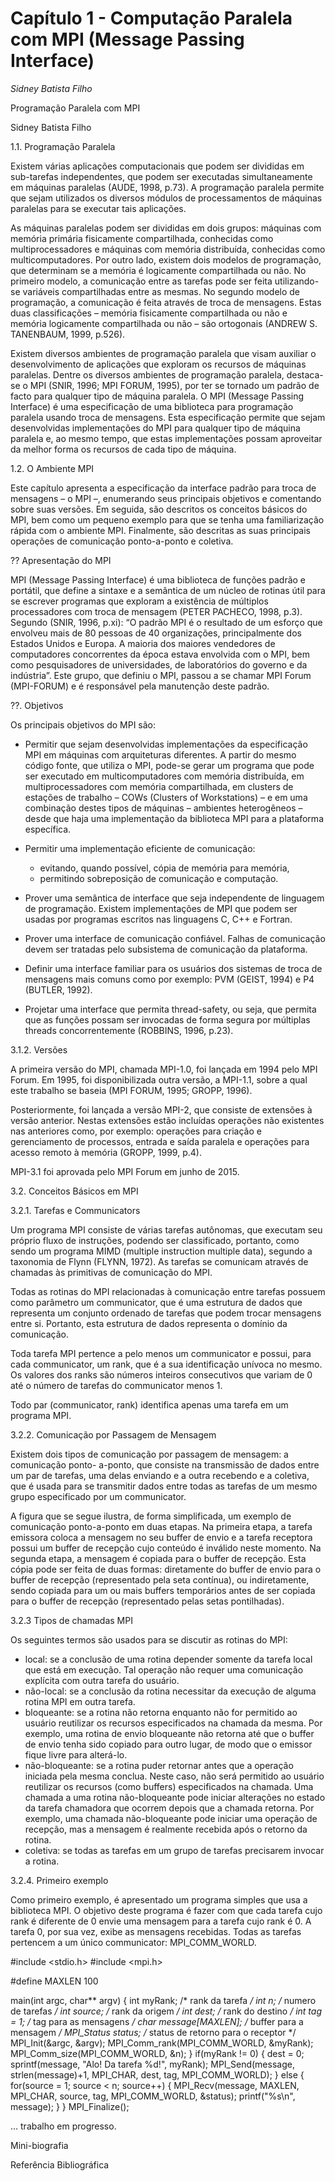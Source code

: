 # Capítulo 1 - Computação Paralela com MPI (Message Passing Interface)

_Sidney Batista Filho_


Programação Paralela com MPI

Sidney Batista Filho



1.1. Programação Paralela

Existem várias aplicações computacionais que podem ser divididas em sub-tarefas independentes, que podem ser executadas simultaneamente em máquinas paralelas (AUDE, 1998, p.73). A programação paralela permite que sejam utilizados os diversos módulos de processamentos de máquinas paralelas para se executar tais aplicações.

As máquinas paralelas podem ser divididas em dois grupos: máquinas com memória primária fisicamente compartilhada, conhecidas como multiprocessadores e máquinas com memória distribuída, conhecidas como multicomputadores. Por outro lado, existem dois modelos de programação, que determinam se a memória é logicamente compartilhada ou não. No primeiro modelo, a comunicação entre as tarefas pode ser feita utilizando-se variáveis compartilhadas entre as mesmas. No segundo modelo de programação, a comunicação é feita através de troca de mensagens. Estas duas classificações – memória fisicamente compartilhada ou não e memória logicamente compartilhada ou não – são ortogonais (ANDREW S. TANENBAUM, 1999, p.526).

Existem diversos ambientes de programação paralela que visam auxiliar o
desenvolvimento de aplicações que exploram os recursos de máquinas paralelas.
Dentre os diversos ambientes de programação paralela, destaca-se o MPI (SNIR, 1996;
MPI FORUM, 1995), por ter se tornado um padrão de facto para qualquer tipo de
máquina paralela. O MPI (Message Passing Interface) é uma especificação de uma
biblioteca para programação paralela usando troca de mensagens. Esta especificação
permite que sejam desenvolvidas implementações do MPI para qualquer tipo de
máquina paralela e, ao mesmo tempo, que estas implementações possam aproveitar da
melhor forma os recursos de cada tipo de máquina.


1.2. O Ambiente MPI

Este capítulo apresenta a especificação da interface padrão para troca de mensagens – o MPI –, enumerando seus principais objetivos e comentando sobre suas versões. Em seguida, são descritos os conceitos básicos do MPI, bem como um pequeno exemplo para que se tenha uma familiarização rápida com o ambiente MPI. Finalmente, são
descritas as suas principais operações de comunicação ponto-a-ponto e coletiva.


?? Apresentação do MPI

MPI (Message Passing Interface) é uma biblioteca de funções padrão e portátil, que
define a sintaxe e a semântica de um núcleo de rotinas útil para se escrever programas
que exploram a existência de múltiplos processadores com troca de mensagem (PETER
PACHECO, 1998, p.3).
Segundo (SNIR, 1996, p.xi): “O padrão MPI é o resultado de um esforço que envolveu
mais de 80 pessoas de 40 organizações, principalmente dos Estados Unidos e Europa. A
maioria dos maiores vendedores de computadores concorrentes da época estava
envolvida com o MPI, bem como pesquisadores de universidades, de laboratórios do
governo e da indústria”.
Este grupo, que definiu o MPI, passou a se chamar MPI Forum (MPI-FORUM) e é
responsável pela manutenção deste padrão.


??. Objetivos

Os principais objetivos do MPI são:
 - Permitir que sejam desenvolvidas implementações da especificação MPI em
máquinas com arquiteturas diferentes. A partir do mesmo código fonte, que utiliza o
MPI, pode-se gerar um programa que pode ser executado em multicomputadores
com memória distribuída, em multiprocessadores com memória compartilhada, em
clusters de estações de trabalho – COWs (Clusters of Workstations) – e em uma combinação destes tipos de máquinas – ambientes heterogêneos – desde que haja
uma implementação da biblioteca MPI para a plataforma específica.

 - Permitir uma implementação eficiente de comunicação:
    - evitando, quando possível, cópia de memória para memória,
    - permitindo sobreposição de comunicação e computação.

 - Prover uma semântica de interface que seja independente de linguagem de
programação. Existem implementações de MPI que podem ser usadas por
programas escritos nas linguagens C, C++ e Fortran.

 - Prover uma interface de comunicação confiável. Falhas de comunicação devem ser
tratadas pelo subsistema de comunicação da plataforma.

 - Definir uma interface familiar para os usuários dos sistemas de troca de mensagens
mais comuns como por exemplo: PVM (GEIST, 1994) e P4 (BUTLER, 1992).

 - Projetar uma interface que permita thread-safety, ou seja, que permita que as
funções possam ser invocadas de forma segura por múltiplas threads
concorrentemente (ROBBINS, 1996, p.23).


3.1.2. Versões

A primeira versão do MPI, chamada MPI-1.0, foi lançada em 1994 pelo MPI Forum.
Em 1995, foi disponibilizada outra versão, a MPI-1.1, sobre a qual este trabalho se
baseia (MPI FORUM, 1995; GROPP, 1996).

Posteriormente, foi lançada a versão MPI-2, que consiste de extensões à versão anterior.
Nestas extensões estão incluídas operações não existentes nas anteriores como, por
exemplo: operações para criação e gerenciamento de processos, entrada e saída paralela
e operações para acesso remoto à memória (GROPP, 1999, p.4).

MPI-3.1 foi aprovada pelo MPI Forum em junho de 2015.



3.2. Conceitos Básicos em MPI

3.2.1. Tarefas e Communicators

Um programa MPI consiste de várias tarefas autônomas, que executam seu próprio
fluxo de instruções, podendo ser classificado, portanto, como sendo um programa
MIMD (multiple instruction multiple data), segundo a taxonomia de Flynn (FLYNN,
1972). As tarefas se comunicam através de chamadas às primitivas de comunicação do
MPI.

Todas as rotinas do MPI relacionadas à comunicação entre tarefas possuem como
parâmetro um communicator, que é uma estrutura de dados que representa um conjunto
ordenado de tarefas que podem trocar mensagens entre si. Portanto, esta estrutura de
dados representa o domínio da comunicação.

Toda tarefa MPI pertence a pelo menos um communicator e possui, para cada
communicator, um rank, que é a sua identificação unívoca no mesmo. Os valores dos
ranks são números inteiros consecutivos que variam de 0 até o número de tarefas do
communicator menos 1.

Todo par (communicator, rank) identifica apenas uma tarefa em um programa MPI.



3.2.2. Comunicação por Passagem de Mensagem

Existem dois tipos de comunicação por passagem de mensagem: a comunicação ponto-
a-ponto, que consiste na transmissão de dados entre um par de tarefas, uma delas
enviando e a outra recebendo e a coletiva, que é usada para se transmitir dados entre
todas as tarefas de um mesmo grupo especificado por um communicator.

A figura que se segue ilustra, de forma simplificada, um exemplo de comunicação
ponto-a-ponto em duas etapas. Na primeira etapa, a tarefa emissora coloca a mensagem
no seu buffer de envio e a tarefa receptora possui um buffer de recepção cujo conteúdo é
inválido neste momento. Na segunda etapa, a mensagem é copiada para o buffer de
recepção. Esta cópia pode ser feita de duas formas: diretamente do buffer de envio para
o buffer de recepção (representado pela seta contínua), ou indiretamente, sendo copiada
para um ou mais buffers temporários antes de ser copiada para o buffer de recepção
(representado pelas setas pontilhadas).



3.2.3 Tipos de chamadas MPI

Os seguintes termos são usados para se discutir as rotinas do MPI:
 - local: se a conclusão de uma rotina depender somente da tarefa local que está em
execução. Tal operação não requer uma comunicação explícita com outra tarefa do
usuário.
 - não-local: se a conclusão da rotina necessitar da execução de alguma rotina MPI em
outra tarefa.
 - bloqueante: se a rotina não retorna enquanto não for permitido ao usuário reutilizar
os recursos especificados na chamada da mesma. Por exemplo, uma rotina de envio
bloqueante não retorna até que o buffer de envio tenha sido copiado para outro
lugar, de modo que o emissor fique livre para alterá-lo.
 - não-bloqueante: se a rotina puder retornar antes que a operação iniciada pela mesma
conclua. Neste caso, não será permitido ao usuário reutilizar os recursos (como
buffers) especificados na chamada. Uma chamada a uma rotina não-bloqueante pode
iniciar alterações no estado da tarefa chamadora que ocorrem depois que a chamada
retorna. Por exemplo, uma chamada não-bloqueante pode iniciar uma operação de
recepção, mas a mensagem é realmente recebida após o retorno da rotina.
 - coletiva: se todas as tarefas em um grupo de tarefas precisarem invocar a rotina.


3.2.4. Primeiro exemplo

Como primeiro exemplo, é apresentado um programa simples que usa a biblioteca MPI.
O objetivo deste programa é fazer com que cada tarefa cujo rank é diferente de 0 envie
uma mensagem para a tarefa cujo rank é 0. A tarefa 0, por sua vez, exibe as mensagens
recebidas. Todas as tarefas pertencem a um único communicator: MPI_COMM_WORLD.


#include <stdio.h>
#include <mpi.h>

#define MAXLEN 100

main(int argc, char** argv) {
	int myRank;
	/* rank da tarefa */
	int n;
	/* numero de tarefas */
	int source;
	/* rank da origem */
	int dest;
	/* rank do destino */
	int tag = 1;
	/* tag para as mensagens */
	char message[MAXLEN];
	/* buffer para a mensagem */
	MPI_Status status;
	/* status de retorno para o receptor */
	MPI_Init(&argc, &argv);
	MPI_Comm_rank(MPI_COMM_WORLD, &myRank);
	MPI_Comm_size(MPI_COMM_WORLD, &n);
}
if(myRank != 0) {
dest = 0;
sprintf(message, "Alo! Da tarefa %d!", myRank);
MPI_Send(message, strlen(message)+1, MPI_CHAR, dest,
tag, MPI_COMM_WORLD);
} else {
for(source = 1; source < n; source++) {
MPI_Recv(message, MAXLEN, MPI_CHAR, source, tag,
MPI_COMM_WORLD, &status);
printf("%s\n", message);
}
}
MPI_Finalize();


... trabalho em progresso.




Mini-biografia


Referência Bibliográfica


